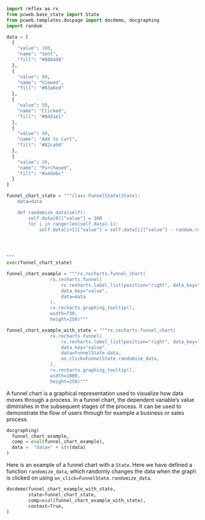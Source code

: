 ```python exec
import reflex as rx
from pcweb.base_state import State
from pcweb.templates.docpage import docdemo, docgraphing
import random

data = [
  {
    "value": 100,
    "name": "Sent",
    "fill": "#8884d8"
  },
  {
    "value": 80,
    "name": "Viewed",
    "fill": "#83a6ed"
  },
  {
    "value": 50,
    "name": "Clicked",
    "fill": "#8dd1e1"
  },
  {
    "value": 40,
    "name": "Add to Cart",
    "fill": "#82ca9d"
  },
  {
    "value": 26,
    "name": "Purchased",
    "fill": "#a4de6c"
  }
]

funnel_chart_state = """class FunnelState(State):
    data=data

    def randomize_data(self):
        self.data[0]["value"] = 100
        for i in range(len(self.data)-1):
            self.data[i+1]["value"] = self.data[i]["value"] - random.randint(0, 20)
            



"""
exec(funnel_chart_state)

funnel_chart_example = """rx.recharts.funnel_chart(
                rx.recharts.funnel(
                    rx.recharts.label_list(position="right", data_key="name", fill="#000", stroke="none"),
                    data_key="value",
                    data=data
                ),
                rx.recharts.graphing_tooltip(), 
                width=730, 
                height=250)"""

funnel_chart_example_with_state = """rx.recharts.funnel_chart(
                rx.recharts.funnel(
                    rx.recharts.label_list(position="right", data_key="name", fill="#000", stroke="none"),
                    data_key="value",
                    data=FunnelState.data,
                    on_click=FunnelState.randomize_data,
                ),
                rx.recharts.graphing_tooltip(), 
                width=1000, 
                height=250)"""

```

A funnel chart is a graphical representation used to visualize how data moves through a process. In a funnel chart, the dependent variable’s value diminishes in the subsequent stages of the process. It can be used to demonstrate the flow of users through for example a business or sales process.


```python eval
docgraphing(
  funnel_chart_example, 
  comp = eval(funnel_chart_example),
  data =  "data=" + str(data)
)
```

Here is an example of a funnel chart with a `State`. Here we have defined a function `randomize_data`, which randomly changes the data when the graph is clicked on using `on_click=FunnelState.randomize_data`.

```python eval
docdemo(funnel_chart_example_with_state,
        state=funnel_chart_state,
        comp=eval(funnel_chart_example_with_state),
        context=True,
)
```
